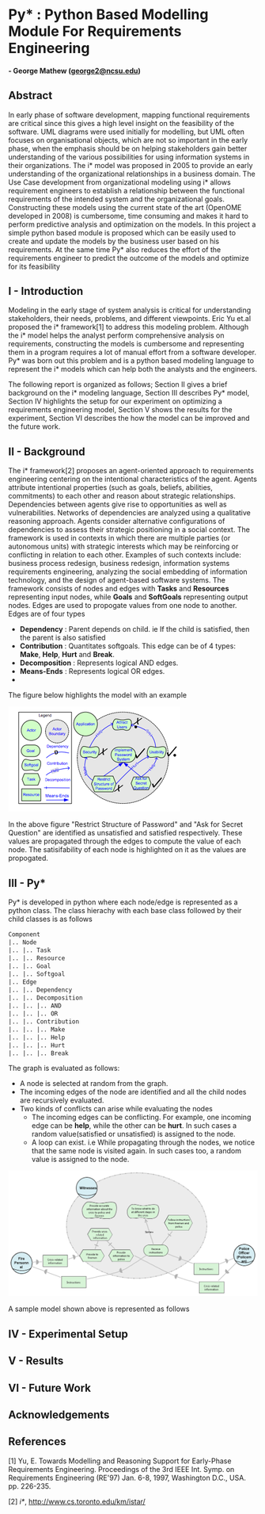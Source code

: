 # Py* : Python Based Modelling Module For Requirements Engineering
#### - George Mathew (george2@ncsu.edu)

## Abstract
In early phase of software development, mapping functional requirements are critical
since this gives a high level insight on the feasibility of the software. UML diagrams
were used initially for modelling, but UML often focuses on organisational objects,
which are not so important in the early phase, when the emphasis should be on helping
stakeholders gain better understanding of the various possibilities for using information
systems in their organizations. The i* model was proposed in 2005 to provide an early
understanding of the organizational relationships in a business domain. The Use Case
development from organizational modeling using i* allows requirement engineers to
establish a relationship between the functional requirements of the intended system
and the organizational goals. Constructing these models using the current state of the
art (OpenOME developed in 2008) is cumbersome, time consuming and makes it hard
to perform predictive analysis and optimization on the models. In this project a simple
python based module is proposed which can be easily used to create and update the
models by the business user based on his requirements. At the same time Py* also
reduces the effort of the requirements engineer to predict the outcome of the models
and optimize for its feasibility

## I - Introduction
Modeling in the early stage of system analysis is critical for understanding stakeholders, their needs, problems, and different viewpoints. Eric Yu et.al proposed the i* framework[1] to address this modeling problem. Although the i* model helps the analyst perform comprehensive analysis on requirements, constructing the models is cumbersome and representing them in a program requires a lot of manual effort from a software developer. Py* was born out this problem and is a python based modeling language to represent the i* models which can help both the analysts and the engineers.

The following report is organized as follows; Section II gives a brief background on the i* modeling language, Section III describes Py* model, Section IV highlights the setup for our experiment on optimizing a requirements engineering model, Section V shows the results for the experiment, Section VI describes the how the model can be improved and the future work.

## II - Background
The i* framework[2] proposes an agent-oriented approach to requirements engineering centering on the intentional characteristics of the agent.  Agents attribute intentional properties (such as goals, beliefs, abilities, commitments) to each other and reason about strategic relationships.  Dependencies between agents give rise to opportunities as well as vulnerabilities.  Networks of dependencies are analyzed using a qualitative reasoning approach.  Agents consider alternative configurations of dependencies to assess their strategic positioning in a social context.
The framework is used in contexts in which there are multiple parties (or autonomous units) with strategic interests which may be reinforcing or conflicting in relation to each other.  Examples of such contexts include: business process redesign, business redesign, information systems requirements engineering, analyzing the social embedding of information technology, and the design of agent-based software systems.
The framework consists of nodes and edges with **Tasks** and **Resources** representing input nodes, while **Goals** and **SoftGoals** representing output nodes. Edges are used to propogate values from one node to another. Edges are of four types
* **Dependency** : Parent depends on child. ie If the child is satisfied, then the parent is also satisfied
* **Contribution** : Quantitates softgoals. This edge can be of 4 types: **Make**, **Help**, **Hurt** and **Break**.
* **Decomposition** : Represents logical AND edges.
* **Means-Ends** : Represents logical OR edges.
* 
The figure below highlights the model with an example

![I star](img/istar.png)

In the above figure "Restrict Structure of Password" and "Ask for Secret Question" are identified as unsatisfied and satisfied respectively. These values are propagated through the edges to compute the value of each node. The satisifability of each node is highlighted on it as the values are propogated.

## III - Py*
 Py* is developed in python where each node/edge is represented as a python class. The class hierachy with each base class followed by their child classes is as follows
 
 ```
 Component
 |.. Node
 |.. |.. Task
 |.. |.. Resource
 |.. |.. Goal
 |.. |.. Softgoal
 |.. Edge
 |.. |.. Dependency
 |.. |.. Decomposition
 |.. |.. |.. AND
 |.. |.. |.. OR
 |.. |.. Contribution
 |.. |.. |.. Make
 |.. |.. |.. Help
 |.. |.. |.. Hurt
 |.. |.. |.. Break
```

The graph is evaluated as follows:
* A node is selected at random from the graph.
* The incoming edges of the node are identified and all the child nodes are recursively evaluated.
* Two kinds of conflicts can arise while evaluating the nodes
  * The incoming edges can be conflicting. For example, one incoming edge can be **help**, while the other can be **hurt**. In such cases a random value(satisfied or unsatisfied) is assigned to the node.
  * A loop can exist. i.e While propagating through the nodes, we notice that the same node is visited again. In such cases too, a random value is assigned to the node.

![Witness SR](img/witness.png)

A sample model shown above is represented as follows

## IV - Experimental Setup

## V - Results

## VI - Future Work

## Acknowledgements

## References
[1] Yu, E. Towards Modelling and Reasoning Support for Early-Phase Requirements Engineering. Proceedings of the 3rd IEEE Int. Symp. on Requirements Engineering (RE'97) Jan. 6-8, 1997, Washington D.C., USA. pp. 226-235.

[2] _i*_, http://www.cs.toronto.edu/km/istar/
